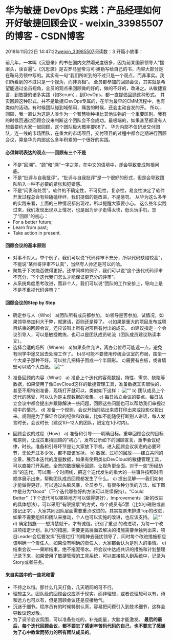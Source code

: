 # 华为敏捷 DevOps 实践：产品经理如何开好敏捷回顾会议 - weixin_33985507的博客 - CSDN博客
2018年11月22日 14:47:22[weixin_33985507](https://me.csdn.net/weixin_33985507)阅读数：3
开篇小故事：
> 
前几年，一本叫《沉思录》的书在国内突然曝光度很多，因为前某国家领导人“摆案头，读百遍”。《沉思录》是古罗马皇帝马可·奥勒写给自己的书，内容大部分是在鞍马劳顿中写的。其实有一句“我们所听到的不过只是一个观点，而非事实。我们所看到的不过只是一个视角，而非真相”。
全员都参加的回顾会议，其实就是希望能通过全员视角，全员的观点来回顾做的好的，做的不好的，改进之。从敏捷宣言，到敏捷的诸多实践（如Scrum），到DevOps，都一直提倡回顾这种形式。
其实回顾这种形式，并不是敏捷/DevOps专属的，在华为最早的CMM流程中，也有类似的活动。有时候团队碰到域郁闷，痛苦的时候，还会主动自发的开。
所以，回顾，我一直认为这是人类作为一个智慧物种相比其他生物的一个重要区别。我有的时候回通过回顾会议来判断这个团队会不会成功。最极端的，如果甚至都没有人想着要约大家一起回顾，这个团队极大概率要88了。
华为内部不仅研发交付团队，连一线的市场团队，在重大的市场项目，交付项目的过程中都会定期进行回顾会议，算是华为内部这么多年积累的一个很好的实践。
#### 必须鲜明表达的观点——回顾有三个不是
- 不是“回溯”。“顾”和“溯”一字之差，在中文的语境中，却会导致变成刨根问底。
- 不是“批评与自我批评”。“批评与自我批评”是一个很好的形式，但是会导致团队陷入一种不必要的紧张和犯错感。
- 不是“问责和处罚”。软件的不确定性，不可见性，复杂性，易变性决定了软件开发过程总会有些磕磕绊绊，我们提倡的是改进，不是惩罚。
从华为这么多年的实践来看，上面的三种情况都出现过，所以提醒大家要小心。
这么些年实践过来，我们发现出现以上情况，也是因为步子走得太快，低头玩手机，忘了“回顾”的初心：
- For a better future;
- Learn from past;
- Take action in present.
#### 回顾会议的基本原则
- 对事不对人。举个例子，我们可以说“代码评审不充分，所以代码缺陷较高”，不能说“某帅哥评审不认真”，当然夸人帅还是可以的哈。
- 聚焦于下次能否做得更好。还举同样的例子，我们可以说“这个迭代代码评审不充分，下个迭代我们怎么才能保证更充分的评审”。
- 从系统角度思考改进，而非个人。我们可以说“团队的工作安排上，导向上是不是不重视代码评审？”
#### 回顾会议的Step by Step
- 确定参与人（Who）
a)团队所有成员都参加。
b)领导是否参加，试情况，如果领导参加利大于弊，就邀请，否则还是算了。
c)如果是重大的项目发布或项目结束的回顾会议，还应该叫上所有对项目有付出的成员。
d)建议指定一个会议引导人，可以是敏捷教练，也可以是团队成员轮流（团队成员建议熟读本文）。
- 选择合适的场所（Where）
a)如果条件允许，离办公位尽可能远一点，避免有同学中途又回去处理工作了。
b)尽可能不要使用传统会议室的布局，围坐一个大桌子那种不好。可以拉几把椅子围成一个半圆形。
c)需要有白板，或者墙壁可以贴个大白纸。
![\"\"](https://static001.geekbang.org/resource/image/c6/bb/c643d5a93873a55220d88bb85ac047bb.png)
3. 准备回顾的内容（What）
a) 准备上个迭代的客观数据，特性、需求、缺陷等数据，如果使用了像DevCloud这样的敏捷管理工具，准备数据其实很快的，甚至不用特别准备，现场打开就可以，类似如下这样：
![\"\"](https://static001.geekbang.org/resource/image/bf/34/bfa0e05c73720612a46569f3b5df8834.png)
b) 团队成员上个迭代的感受，可以认为是主观数据的收集。
c) 每日站立会议的要点。每日站立会议中都会提出并跟踪解决一些问题，回顾这些问题也可以帮助我们审视过程中的情况。
d) 准备一个规则，会议开始前贴出来或打印出来或投影仪投出来。规则是为了保证会议的纪律和效率，比如不能随便打断别人讲话，每人发言时长，会议时长（建议10~12人的团队，限定在1小时内)。
- 回顾会议的过程（How）
a) 准备和引导——明确目标。重申回顾会议的目标和原则，让成员重拾回顾的“初心”，发布公示如下的回顾宣言，重申会议纪律，时长。准备和引导环节是让大家放下手机，进入回顾会议状态的必要环节，无论开过多少次，都不应该省掉。
b) 数据、过程的回放——建立共同的全景。展示本迭代的度量数据，如果有使用类似DevCloud的敏捷管理工具，可以直接打开系统。全景的数据展示回顾，让视角更全面。对于一些“历经劫难”的迭代，可以画一个时间线，把这个迭代发生的重大的一些事件按照时间顺序展示出来，帮助团队成员回顾都发生了什么。
c) 提出见解——我们如何才能做得更好。可以通过头脑风暴，全员参与，有很多种分类的方法，如下图中是分为“Good”（下个迭代哪些好的方法可以继续保持），“Could Better”（下个迭代可以哪些地方可以做得更好），Improvements（新的改进的具体想法）。可以采用“有限投票”的方式，每个成员有5票（比如小磁贴或直接记正字），大家共同团队层面需要重点改进的。其实投票未排进Top的改进，如果不需要组织和团队来推动，个人也可以实施的改进，也应该支持。
![\"\"](https://static001.geekbang.org/resource/image/1b/54/1b931cd543da8fa05bf6a473e3434a54.png)
d) 确定措施——想清楚就干，才有诚信。识别了重点         的改进项，为每一个改进项指定计划，执行的措施，需要更高层面去解决的措施需要单独列出来，项目Leader会后要发挥“死缠烂打”的精神去骚扰领导了，同时每个改进措施都应该明确一个责任人，如果没有明确的责任人，大家都会认为是别人的事情。
e) 结束会议——果断结束，绝不拖泥带水。将会议中达成共识的措施和计划整理记录下来，如果使用了敏捷管理的工具系统，可以直接输入到系统中，记录为Story或者任务。
#### 来自实践中的一些坑和雷
- 不持之以恒。那什么几天打鱼，几天晒网的可不行。
- 理想主义。团队级的回顾会议应基于现实，而非理想，或者说理想可以有，诗和远方也可以有，但是回顾会议还是应接地气。
- 沉迷于细节。程序员有的时候特别认真，容易把问题引入到技术细节，这样会导致议题发散。
- 为了调节会议氛围，可以准备些吃的，补充能量，大脑才能激发。
**最后的最后，每个迭代回顾会议，都不要忘了感谢辛苦码代码的自己，也不要忘了感谢为了心中教堂而努力的所有团队成员的**。
